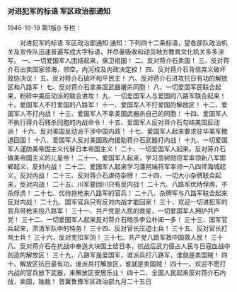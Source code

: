 ### 对进犯军的标语  军区政治部通知

1946-10-19
第1版()
专栏：

　　对进犯军的标语
    军区政治部通知
    通知：下列四十二条标语，望各部队政治机关及宣传队迅速普遍写成大字标语，并尽量吸收和动员地方教育文化机关多多涂写。
    一、一切爱国军人团结起来，保卫祖国！
    二、反对蒋介石卖国！
    三、反对蒋介石出卖国家领海，领空，内河权及内政决定权！
    四、反对蒋介石背信弃义破坏政协决议！
    五、反对蒋介石破坏和平民主！
    六、反对蒋介石进攻抗日有功的解放区和八路军！
    七、反对蒋介石拿美国武器屠杀同胞！
    八、一切爱国军民联合起来，粉碎中美反动派的联合进攻！
    九、一切爱国军人与爱国的八路军联合起来！
    十、爱国军人不打爱国的八路军！
    十一、爱国军人不打爱国的解放区！
    十二、爱国军人不打内战！
    十三、爱国军人不拿美国武器杀自己的同胞！
    十四、爱国军人不执行蒋介石残杀同胞的内战命令！
    十五、爱国军人反对蒋介石勾结美国反动派！
    十六、反对美国反动派干涉中国内政！
    十七、爱国军人起来要求驻华美军撤退回国！
    十八、爱国军人反对美国政府援助蒋介石武器打内战！
    十九、一切爱国军人谨防美帝国主义代替日本帝国主义！
    二十、一切爱国军人起来，反对蒋介石做美帝国主义的儿皇帝！
    二十一、爱国军人起来，学习高树勋将军率领新八军邯郸起义，反对内战！
    二十二、爱国军人起来学习潘朔端将军率领一八四师海城起义，反对内战！
    二十三、反对蒋介石虐待杂牌！
    二十四、一切大小杂牌联合起来，反对内战！
    二十五、川军要回川只有反内战！
    二十六、八路军优待俘虏，不杀俘虏！
    二十七、优待拖枪来八路军的官兵！
    二十八、杂牌军与八路军联合起来反对内战！
    二十九、国军官兵只有反对内战才能回家！
    三十、欢迎一切进犯军的官兵带枪来投八路军！
    三十一、共产党是人民的救星，一切爱国军人拥护共产党！
    三十二、一切爱国军人起来反对蒋介石暗杀李公朴闻一多！
    三十三、国军官兵起来，肃清军队中的特务！
    三十四、反对官长压迫士兵！
    三十五、反对官长打骂士兵！
    三十六、反对克扣军饷！
    三十七、共产党八路军救中国救人民！
    三十八、反对蒋介石在抗战中奉送大块国土给日本，抗战后武力侵占人民与日寇血战中创造的解放区！
    三十九、八路军是爱国军，谁派兵打八路军，谁就是卖国贼！
    四十、解放区抗日最有功，谁派兵打解放区，谁就是卖国贼！
    四十一、欢迎不愿打内战的官兵放下武器，来解放区安居乐业！
    四十二、全国人民起来反对蒋介石内战，卖国，独裁！
    晋冀鲁豫军区政治部九月二十五日
